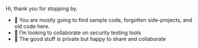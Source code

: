 Hi, thank you for stopping by.

- 🔭 You are mostly going to find sample code, forgotten side-projects, and old code here. 
- 👯 I’m looking to collaborate on security testing tools
- 💬 The good stuff is private but happy to share and collaborate
